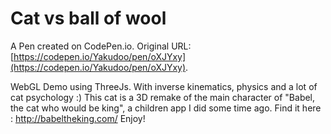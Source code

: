 # Cat vs ball of wool

A Pen created on CodePen.io. Original URL: [https://codepen.io/Yakudoo/pen/oXJYxy](https://codepen.io/Yakudoo/pen/oXJYxy).

WebGL Demo using ThreeJs. With inverse kinematics, physics and a lot of cat psychology :)
This cat is a 3D remake of the main character of "Babel, the cat who would be king", a children app I did some time ago. Find it here : http://babeltheking.com/ 
Enjoy!
